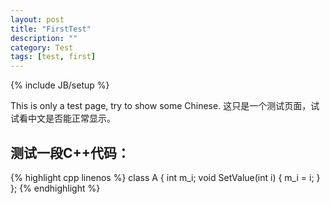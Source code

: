 ```yaml
---
layout: post
title: "FirstTest"
description: ""
category: Test
tags: [test, first]
---
```

{% include JB/setup %}

This is only a test page, try to show some Chinese.
这只是一个测试页面，试试看中文是否能正常显示。

## 测试一段C++代码：
{% highlight cpp linenos %}
class A
{
    int m_i;
    void SetValue(int i)
    {
        m_i = i;
    }
};
{% endhighlight %}